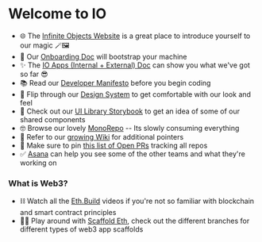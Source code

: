 # Welcome to IO
- 🌐 The [Infinite Objects Website](https://infiniteobjects.com/) is a great place to introduce yourself to our magic 🪄🖼
- 🚀 Our [Onboarding Doc](https://github.com/infiniteobjects/.github/blob/main/ONBOARDING.md) will bootstrap your machine
- ✨ The [IO Apps (Internal + External) Doc](https://docs.google.com/document/d/1Zeexj_N7ACkXIdXEn0E2LafOTjvXL8pobhM9dr5aVw8/edit) can show you what we've got so far 😎
- 📚 Read our [Developer Manifesto](https://github.com/infiniteobjects/.github/blob/main/CONTRIBUTING.md) before you begin coding
- 📐 Flip through our [Design System](https://www.figma.com/files/project/11395818/Design-System?fuid=1006609939780032201) to get comfortable with our look and feel
- 🧱 Check out our [UI Library Storybook](https://infiniteobjects.github.io/ui/) to get an idea of some of our shared components
- 🤓 Browse our lovely [MonoRepo](https://github.com/infiniteobjects/stack) -- Its slowly consuming everything
- 📖 Refer to our [growing Wiki](https://github.com/infiniteobjects/.github/wiki) for additional pointers
- 📌 Make sure to pin [this list of Open PRs](https://github.com/pulls?q=is%3Aopen+is%3Apr+archived%3Afalse+user%3Ainfiniteobjects+-author%3Aapp%2Fdependabot) tracking all repos
- ✅ [Asana](https://app.asana.com/0/home/1200740753180000) can help you see some of the other teams and what they're working on

### What is Web3?
- ⛓ Watch all the [Eth.Build](https://eth.build/) videos if you're not so familiar with blockchain and smart contract principles
- 🧑‍💻 Play around with [Scaffold Eth](https://github.com/scaffold-eth/scaffold-eth), check out the different branches for different types of web3 app scaffolds
